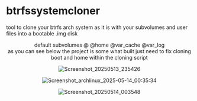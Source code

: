 # btrfssystemcloner
tool to clone your btrfs arch system as it is with your subvolumes and user files into a bootable .img disk
<div align="center">
default subvolumes @ @home @var_cache @var_log

<div align="center">
as you can see below the project is some what built just need to fix cloning boot and home within the cloning script
  <div align="center">
    
![Screenshot_20250513_235426](https://github.com/user-attachments/assets/49f7d636-a99f-4a4c-a2bd-1d4987694209)
    
![Screenshot_archlinux_2025-05-14_00:35:34](https://github.com/user-attachments/assets/0a33a081-895d-4c8d-affb-5044b2833d6f)

![Screenshot_20250514_003548](https://github.com/user-attachments/assets/7bce5b36-827a-4526-a1b7-136be33bc891)

